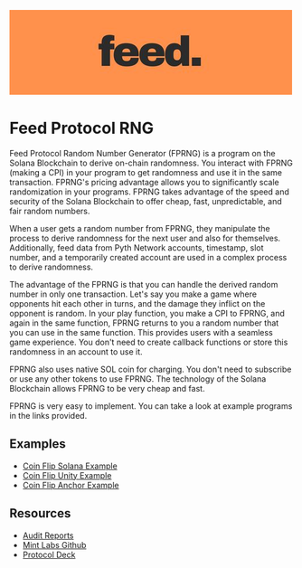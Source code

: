 ![alt text](./banner.jpeg)

# Feed Protocol RNG

Feed Protocol Random Number Generator (FPRNG) is a program on the Solana Blockchain to derive on-chain randomness. You interact with FPRNG (making a CPI) in your program to get randomness and use it in the same transaction. FPRNG's pricing advantage allows you to significantly scale randomization in your programs. FPRNG takes advantage of the speed and security of the Solana Blockchain to offer cheap, fast, unpredictable, and fair random numbers.

When a user gets a random number from FPRNG, they manipulate the process to derive randomness for the next user and also for themselves. Additionally, feed data from Pyth Network accounts, timestamp, slot number, and a temporarily created account are used in a complex process to derive randomness.

The advantage of the FPRNG is that you can handle the derived random number in only one transaction. Let's say you make a game where opponents hit each other in turns, and the damage they inflict on the opponent is random. In your play function, you make a CPI to FPRNG, and again in the same function, FPRNG returns to you a random number that you can use in the same function. This provides users with a seamless game experience. You don't need to create callback functions or store this randomness in an account to use it.

FPRNG also uses native SOL coin for charging. You don't need to subscribe or use any other tokens to use FPRNG. The technology of the Solana Blockchain allows FPRNG to be very cheap and fast.

FPRNG is very easy to implement. You can take a look at example programs in the links provided.

## Examples

 - [Coin Flip Solana Example](https://github.com/MintLabsDev/coin-flip-solana-example)
 - [Coin Flip Unity Example](https://github.com/MintLabsDev/coin-flip-unity-example)
 - [Coin Flip Anchor Example](https://github.com/MintLabsDev/coin-flip-anchor-example)

## Resources

 - [Audit Reports](./feed-protocol-public.pdf)
 - [Mint Labs Github](https://github.com/orgs/MintLabsDev)
 - [Protocol Deck](https://www.canva.com/design/DAGJgAPXgwM/-QXEVdOMUciOe-tsAw9W9w/edit)